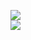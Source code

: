 [![](https://img.shields.io/badge/Made%20With-Github%20Spray-lightgrey.svg?style=for-the-badge&logo=github)](https://github.com/Annihil/github-spray#16563)  
[![](https://i.imgur.com/2DrTn0Z.gif)](https://github.com/Annihil/github-spray)